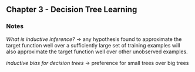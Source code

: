 ## Chapter 3 - Decision Tree Learning

### Notes

_What is inductive inference?_
-> any hypothesis found to approximate the target function well over a sufficiently large set of training examples will also approximate the target function well over other unobserved examples.

_inductive bias for decision trees_
-> preference for small trees over big trees


